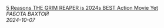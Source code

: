 <!--2024-10-07 19:10:16-->
<div class="yb">
  <a class="nodecor" href="/index.html?rabota/5_reasons_the_grim_reaper_is_2024s_best_action_movie_yet">
    <img class="preview" data-videoid="SRgaEvBiv0s" src="https://i4.ytimg.com/vi/SRgaEvBiv0s/hqdefault.jpg" align="middle" alt="">
  </a>
  <div class="inlbl text">
    <a class="nodecor" href="/index.html?rabota/5_reasons_the_grim_reaper_is_2024s_best_action_movie_yet">5 Reasons THE GRIM REAPER is 2024s BEST Action Movie Yet</a><br>
    <i class="smaller2">РАБОТА ВАХТОЙ</i><br>
    <i class="smaller3">2024-10-07</i>
  </div>
</div>
